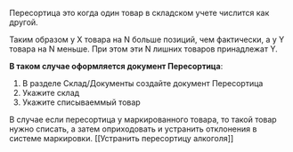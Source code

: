 Пересортица это когда один товар в складском учете числится как другой. 

Таким образом у X товара на N больше позиций, чем фактически, а у Y товара на N меньше. При этом эти N лишних товаров принадлежат Y. 

**В таком случае оформляется документ Пересортица**:
1. В разделе Склад/Документы создайте документ Пересортица
2. Укажите склад
3. Укажите списываеммый товар

В случае если пересортица у маркированного товара, то такой товар нужно списать, а затем оприходовать и устранить отклонения в системе маркировки. [[Устранить пересортицу алкоголя]]

